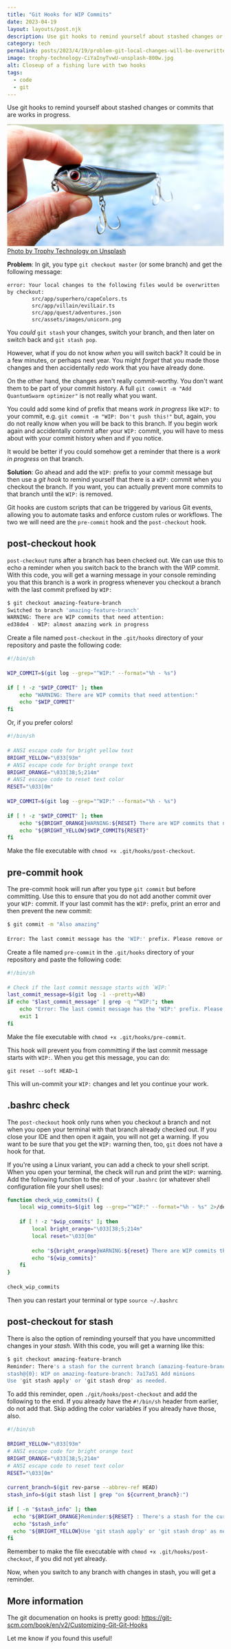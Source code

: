 ```yaml
---
title: "Git Hooks for WIP Commits"
date: 2023-04-19
layout: layouts/post.njk
description: Use git hooks to remind yourself about stashed changes or commits that are works in progress.
category: tech
permalink: posts/2023/4/19/problem-git-local-changes-will-be-overwritten-but-you-do-not-want-to-git-stash/index.html
image: trophy-technology-CiYaInyTvwU-unsplash-800w.jpg
alt: Closeup of a fishing lure with two hooks
tags:
  - code
  - git
---
```


Use git hooks to remind yourself about stashed changes or commits that are works in progress.

![Closeup of a fishing lure with two hooks](/images/trophy-technology-CiYaInyTvwU-unsplash.jpg) [Photo by Trophy Technology on Unsplash](https://unsplash.com/es/@trophytechnology?utm_source=unsplash&utm_medium=referral&utm_content=creditCopyText)

**Problem**: In git, you type `git checkout master` (or some branch) and get the following message:

```text
error: Your local changes to the following files would be overwritten by checkout:
        src/app/superhero/capeColors.ts
        src/app/villain/evilLair.ts
        src/app/quest/adventures.json
        src/assets/images/unicorn.png
```

You _could_ `git stash` your changes, switch your branch, and then later on switch back and `git stash pop`.

However, what if you do not know _when_ you will switch back? It could be in a few minutes, or perhaps next year. You might _forget_ that you made those changes and then accidentally _redo_ work that you have already done.

On the other hand, the changes aren't really commit-worthy. You don't want them to be part of your commit history. A full `git commit -m "Add QuantumSwarm optimizer"` is not really what you want.

You could add some kind of prefix that means _work in progress_ like `WIP:` to your commit, e.g. `git commit -m "WIP: Don't push this!"` but, again, you do not really know when you will be back to this branch. If you begin work again and accidentally commit after your `WIP:` commit, you will have to mess about with your commit history when and if you notice.

It would be better if you could somehow get a reminder that there is a _work in progress_ on that branch.

**Solution**: Go ahead and add the `WIP:` prefix to your commit message but then use a _git hook_ to remind yourself that there is a `WIP:` commit when you checkout the branch. If you want, you can actually prevent more commits to that branch until the `WIP:` is removed.

Git hooks are custom scripts that can be triggered by various Git events, allowing you to automate tasks and enforce custom rules or workflows. The two we will need are the `pre-commit` hook and the `post-checkout` hook.

## post-checkout hook

`post-checkout` runs after a branch has been checked out. We can use this to echo a reminder when you switch back to the branch with the WIP commit. With this code, you will get a warning message in your console reminding you that this branch is a work in progress whenever you checkout a branch with the last commit prefixed by `WIP:`

```bash
$ git checkout amazing-feature-branch
Switched to branch 'amazing-feature-branch'
WARNING: There are WIP commits that need attention:
ed38de4 - WIP: almost amazing work in progress
```

Create a file named `post-checkout` in the `.git/hooks` directory of your repository and paste the following code:

```bash
#!/bin/sh

WIP_COMMIT=$(git log --grep="^WIP:" --format="%h - %s")

if [ ! -z "$WIP_COMMIT" ]; then
    echo "WARNING: There are WIP commits that need attention:"
    echo "$WIP_COMMIT"
fi
```

Or, if you prefer colors!

```bash
#!/bin/sh

# ANSI escape code for bright yellow text
BRIGHT_YELLOW="\033[93m"
# ANSI escape code for bright orange text
BRIGHT_ORANGE="\033[38;5;214m"
# ANSI escape code to reset text color
RESET="\033[0m"

WIP_COMMIT=$(git log --grep="^WIP:" --format="%h - %s")

if [ ! -z "$WIP_COMMIT" ]; then
    echo "${BRIGHT_ORANGE}WARNING:${RESET} There are WIP commits that need attention:"
    echo "${BRIGHT_YELLOW}$WIP_COMMIT${RESET}"
fi
```

Make the file executable with `chmod +x .git/hooks/post-checkout`.

## pre-commit hook

The pre-commit hook will run after you type `git commit` but before committing. Use this to ensure that you do not add another commit over your `WIP:` commit. If your last commit has the `WIP:` prefix, print an error and then prevent the new commit:

```bash
$ git commit -m "Also amazing"

Error: The last commit message has the 'WIP:' prefix. Please remove or amend the commit before proceeding.
```

Create a file named `pre-commit` in the `.git/hooks` directory of your repository and paste the following code:

```bash
#!/bin/sh

# Check if the last commit message starts with `WIP:`
last_commit_message=$(git log -1 --pretty=%B)
if echo "$last_commit_message" | grep -q "^WIP:"; then
    echo "Error: The last commit message has the 'WIP:' prefix. Please remove or amend the commit before proceeding."
    exit 1
fi
```

Make the file executable with `chmod +x .git/hooks/pre-commit`.

This hook will prevent you from committing if the last commit message starts with `WIP:`. When you get this message, you can do:

```
git reset --soft HEAD~1
```

This will un-commit your `WIP:` changes and let you continue your work.

## .bashrc check

The `post-checkout` hook only runs when you checkout a branch and not when you open your terminal with that branch already checked out. If you close your IDE and then open it again, you will not get a warning. If you want to be sure that you get the `WIP:` warning then, too, `git` does not have a hook for that.

If you're using a Linux variant, you can add a check to your shell script. When you open your terminal, the check will run and print the `WIP:` warning. Add the following function to the end of your `.bashrc` (or whatever shell configuration file your shell uses):

```bash
function check_wip_commits() {
    local wip_commits=$(git log --grep="^WIP:" --format="%h - %s" 2>/dev/null)

    if [ ! -z "$wip_commits" ]; then
        local bright_orange="\033[38;5;214m"
        local reset="\033[0m"

        echo "${bright_orange}WARNING:${reset} There are WIP commits that need attention:"
        echo "${wip_commits}"
    fi
}

check_wip_commits
```

Then you can restart your terminal or type `source ~/.bashrc`

## post-checkout for stash

There is also the option of reminding yourself that you have uncommitted changes in your _stash_. With this code, you will get a warning like this:

```bash
$ git checkout amazing-feature-branch
Reminder: There's a stash for the current branch (amazing-feature-branch):
stash@{0}: WIP on amazing-feature-branch: 7a17a51 Add minions
Use 'git stash apply' or 'git stash drop' as needed.
```

To add this reminder, open `./git/hooks/post-checkout` and add the following to the end. If you already have the `#!/bin/sh` header from earlier, do not add that. Skip adding the color variables if you already have those, also.

```bash
#!/bin/sh

BRIGHT_YELLOW="\033[93m"
# ANSI escape code for bright orange text
BRIGHT_ORANGE="\033[38;5;214m"
# ANSI escape code to reset text color
RESET="\033[0m"

current_branch=$(git rev-parse --abbrev-ref HEAD)
stash_info=$(git stash list | grep "on ${current_branch}:")

if [ -n "$stash_info" ]; then
  echo "${BRIGHT_ORANGE}Reminder:${RESET} : There's a stash for the current branch ($current_branch)"
  echo "$stash_info"
  echo "${BRIGHT_YELLOW}Use 'git stash apply' or 'git stash drop' as needed.${RESET}"
fi
```

Remember to make the file executable with `chmod +x .git/hooks/post-checkout`, if you did not yet already.

Now, when you switch to any branch with changes in stash, you will get a reminder.

## More information

The git documenation on hooks is pretty good: <https://git-scm.com/book/en/v2/Customizing-Git-Git-Hooks>

Let me know if you found this useful!
